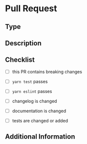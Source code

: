 <!--
Thank you very much for contributing by creating a pull request! Your contribution is appreciated!
As an open source project with busy owner, it can sometimes take a long time to review. Please be patient if needed :). Thanks!
-->


# Pull Request

<!-- Provide a general summary of the pull request in the title field above. -->


## Type

<!-- What kind of change does this PR introduce? e.g. a bugfix, feature, refactoring, new version, etc. -->


## Description

<!-- Clear description of your changes. Please look for any issues that this PR resolves and tag them in the PR. If this PR introduces a breaking changes, please describe the impact and a migration path for existing projects. -->


## Checklist

<!-- Fill this checklist. Do not remove item if it not applied. For completed items, change [ ] to [x]. -->

- [ ] this PR contains breaking changes
- [ ] `yarn test` passes
- [ ] `yarn eslint` passes
- [ ] changelog is changed
- [ ] documentation is changed
- [ ] tests are changed or added


## Additional Information

<!-- Any other additional information. -->
